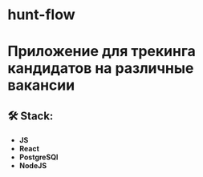 # hunt-flow
<h1>Приложение для трекинга кандидатов на различные вакансии</h1>

<h2>🛠 Stack:
<h4>
  
- JS
- React
- PostgreSQl
- NodeJS
